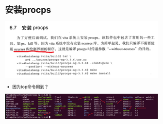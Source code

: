 # 安装procps

![image-20201122174412495](image/安装procps/image-20201122174412495.png)

* 因为top命令用到？

![image-20201122174815985](image/安装procps/image-20201122174815985.png)

